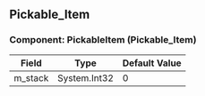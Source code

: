 ## Pickable_Item

### Component: PickableItem (Pickable_Item)

|Field|Type|Default Value|
|---|---|---|
|m_stack|System.Int32|0|

